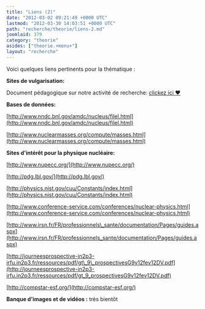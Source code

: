 ```yaml
---
title: "Liens (2)"
date: "2012-03-02 09:21:49 +0000 UTC"
lastmod: "2012-03-30 14:03:51 +0000 UTC"
path: "recherche/theorie/liens-2.md"
joomlaid: 379
category: "theorie"
asides: ["theorie.+menu+"]
layout: "recherche"
---
```

Voici quelques liens pertinents pour la thématique :

**Sites de vulgarisation:**

Document pédagogique sur notre activité de recherche: [clickez ici ♥](images/Recherche/TheorieBE/fichiers/presentation.pdf) 

**Bases de données:**

[http://www.nndc.bnl.gov/amdc/nucleus/filel.html](http://www.nndc.bnl.gov/amdc/nucleus/filel.html)

[http://www.nuclearmasses.org/compute/masses.html](http://www.nuclearmasses.org/compute/masses.html)

**Sites d'intérêt pour la physique nucléaire:**

[http://www.nupecc.org/](http://www.nupecc.org/)

[http://pdg.lbl.gov/](http://pdg.lbl.gov/)

[http://physics.nist.gov/cuu/Constants/index.html](http://physics.nist.gov/cuu/Constants/index.html)

[http://www.conference-service.com/conferences/nuclear-physics.html](http://www.conference-service.com/conferences/nuclear-physics.html)

[http://www.irsn.fr/FR/professionnels\_sante/documentation/Pages/guides.aspx](http://www.irsn.fr/FR/professionnels_sante/documentation/Pages/guides.aspx)

[http://journeesprospective-in2p3-irfu.in2p3.fr/ressources/pdf/gt\_9\_prospectivesG9v12fev12DV.pdf](http://journeesprospective-in2p3-irfu.in2p3.fr/ressources/pdf/gt_9_prospectivesG9v12fev12DV.pdf)

[http://compstar-esf.org/](http://compstar-esf.org/)

**Banque d'images et de vidéos :** très bientôt
